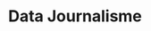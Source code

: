---
title: Data Journalisme
category: journalisme
level: Tous niveaux
description: Apprenez à collecter, analyser et visualiser des données pour enrichir vos récits journalistiques.
order: 1
--- 